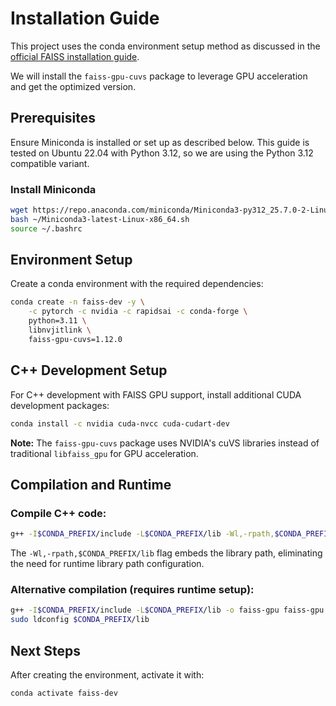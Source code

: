 # Installation Guide

This project uses the conda environment setup method as discussed in the [official FAISS installation guide](https://github.com/facebookresearch/faiss/blob/main/INSTALL.md).

We will install the `faiss-gpu-cuvs` package to leverage GPU acceleration and get the optimized version.

## Prerequisites

Ensure Miniconda is installed or set up as described below. This guide is tested on Ubuntu 22.04 with Python 3.12, so we are using the Python 3.12 compatible variant.

### Install Miniconda

```bash
wget https://repo.anaconda.com/miniconda/Miniconda3-py312_25.7.0-2-Linux-x86_64.sh
bash ~/Miniconda3-latest-Linux-x86_64.sh
source ~/.bashrc
```

## Environment Setup

Create a conda environment with the required dependencies:

```bash
conda create -n faiss-dev -y \
    -c pytorch -c nvidia -c rapidsai -c conda-forge \
    python=3.11 \
    libnvjitlink \
    faiss-gpu-cuvs=1.12.0
```

## C++ Development Setup

For C++ development with FAISS GPU support, install additional CUDA development packages:

```bash
conda install -c nvidia cuda-nvcc cuda-cudart-dev
```

**Note:** The `faiss-gpu-cuvs` package uses NVIDIA's cuVS libraries instead of traditional `libfaiss_gpu` for GPU acceleration.

## Compilation and Runtime

### Compile C++ code:
```bash
g++ -I$CONDA_PREFIX/include -L$CONDA_PREFIX/lib -Wl,-rpath,$CONDA_PREFIX/lib -o faiss-gpu faiss-gpu.cpp -lfaiss -lcuvs
```

The `-Wl,-rpath,$CONDA_PREFIX/lib` flag embeds the library path, eliminating the need for runtime library path configuration.

### Alternative compilation (requires runtime setup):
```bash
g++ -I$CONDA_PREFIX/include -L$CONDA_PREFIX/lib -o faiss-gpu faiss-gpu.cpp -lfaiss -lcuvs
sudo ldconfig $CONDA_PREFIX/lib
```

## Next Steps

After creating the environment, activate it with:

```bash
conda activate faiss-dev
```